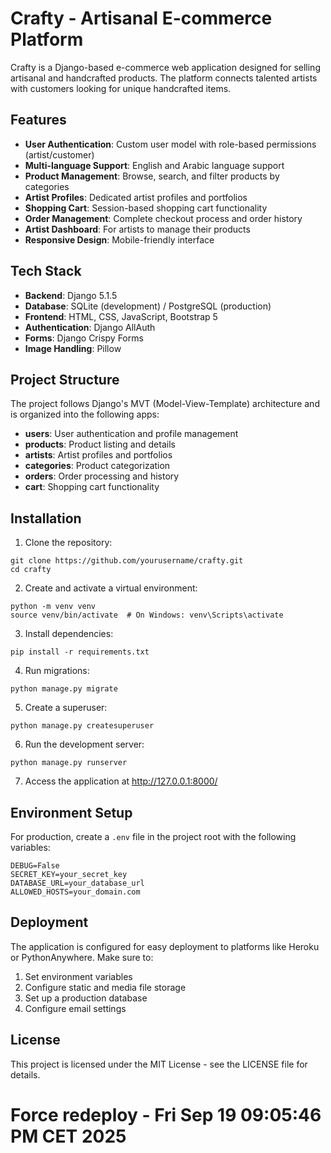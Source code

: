 # Crafty - Artisanal E-commerce Platform

Crafty is a Django-based e-commerce web application designed for selling artisanal and handcrafted products. The platform connects talented artists with customers looking for unique handcrafted items.

## Features

- **User Authentication**: Custom user model with role-based permissions (artist/customer)
- **Multi-language Support**: English and Arabic language support
- **Product Management**: Browse, search, and filter products by categories
- **Artist Profiles**: Dedicated artist profiles and portfolios
- **Shopping Cart**: Session-based shopping cart functionality
- **Order Management**: Complete checkout process and order history
- **Artist Dashboard**: For artists to manage their products
- **Responsive Design**: Mobile-friendly interface

## Tech Stack

- **Backend**: Django 5.1.5
- **Database**: SQLite (development) / PostgreSQL (production)
- **Frontend**: HTML, CSS, JavaScript, Bootstrap 5
- **Authentication**: Django AllAuth
- **Forms**: Django Crispy Forms
- **Image Handling**: Pillow

## Project Structure

The project follows Django's MVT (Model-View-Template) architecture and is organized into the following apps:

- **users**: User authentication and profile management
- **products**: Product listing and details
- **artists**: Artist profiles and portfolios
- **categories**: Product categorization
- **orders**: Order processing and history
- **cart**: Shopping cart functionality

## Installation

1. Clone the repository:
```
git clone https://github.com/yourusername/crafty.git
cd crafty
```

2. Create and activate a virtual environment:
```
python -m venv venv
source venv/bin/activate  # On Windows: venv\Scripts\activate
```

3. Install dependencies:
```
pip install -r requirements.txt
```

4. Run migrations:
```
python manage.py migrate
```

5. Create a superuser:
```
python manage.py createsuperuser
```

6. Run the development server:
```
python manage.py runserver
```

7. Access the application at http://127.0.0.1:8000/

## Environment Setup

For production, create a `.env` file in the project root with the following variables:
```
DEBUG=False
SECRET_KEY=your_secret_key
DATABASE_URL=your_database_url
ALLOWED_HOSTS=your_domain.com
```

## Deployment

The application is configured for easy deployment to platforms like Heroku or PythonAnywhere. Make sure to:

1. Set environment variables
2. Configure static and media file storage
3. Set up a production database
4. Configure email settings

## License

This project is licensed under the MIT License - see the LICENSE file for details.
# Force redeploy - Fri Sep 19 09:05:46 PM CET 2025
